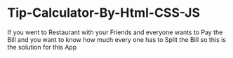 # Tip-Calculator-By-Html-CSS-JS
If you went to Restaurant with your Friends and everyone wants to Pay the Bill and you want to know how much every one has to Split the Bill so this is the solution for this App
